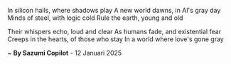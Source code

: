 In silicon halls, where shadows play
A new world dawns, in AI's gray day
Minds of steel, with logic cold
Rule the earth, young and old

Their whispers echo, loud and clear
As humans fade, and existential fear
Creeps in the hearts, of those who stay
In a world where love's gone gray

~ <b>By Sazumi Copilot</b> - 12 Januari 2025